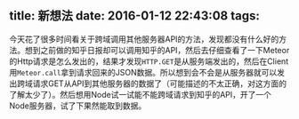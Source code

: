 title: 新想法
date: 2016-01-12 22:43:08
tags:
---
今天花了很多时间看关于跨域调用其他服务器API的方法，发现都没有什么好的方法。想到之前做的知乎日报却可以调用知乎的API，然后去仔细查看了一下Meteor的Http请求是怎么发出的，结果才发现`HTTP.GET`是从服务端发出的，然后在Client用`Meteor.call`拿到请求回来的JSON数据。所以想到会不会是从服务器就可以发出跨域请求GET从API到其他服务器的数据了（可能描述的不太正确，对这方面的了解太少了）。然后想用Node试一试能不能跨域请求到知乎的API，开了一个Node服务器，试了下果然能取到数据。